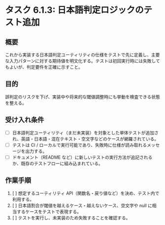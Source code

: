 # タスク 6.1.3: 日本語判定ロジックのテスト追加

## 概要

これから実装する日本語判定ユーティリティの仕様をテストで先に定義し、主要な入力パターンに対する期待値を明文化する。テストは初回実行時には失敗してもよいが、判定要件を正確に示すこと。

## 目的

誤判定のリスクを下げ、実装中や将来的な閾値調整時にも挙動を検査できる状態を整える。

## 受け入れ条件

- [ ] 日本語判定ユーティリティ（まだ未実装）を対象とした単体テストが追加され、英語・日本語・混在テキスト・空文字などのケースが網羅されている。
- [ ] テストは CI / ローカルで実行可能であり、失敗時に仕様が読み取れるメッセージを出力する。
- [ ] ドキュメント（README など）に新しいテストの実行方法が追記されるか、既存のテストフローに組み込まれている。

## 作業手順

1. [ ] 想定するユーティリティ API（関数名・戻り値など）を決め、テスト内で利用する。
2. [ ] 日本語割合が閾値を越えるケース・越えないケース、空文字や null に相当するケースをテストで表現する。
3. [ ] テストを実行し、未実装のため失敗することを確認する。

